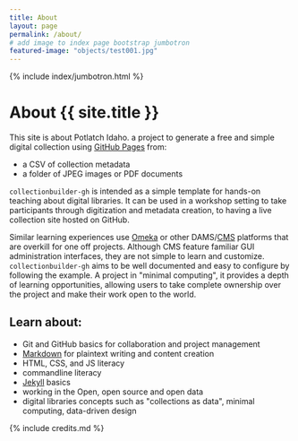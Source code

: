 ```yaml
---
title: About
layout: page
permalink: /about/
# add image to index page bootstrap jumbotron
featured-image: "objects/test001.jpg"
---
```


{% include index/jumbotron.html %}

# About {{ site.title }}

This site is about Potlatch Idaho.   a project to generate a free and simple digital collection using [GitHub Pages](https://pages.github.com/) from:

- a CSV of collection metadata
- a folder of JPEG images or PDF documents

`collectionbuilder-gh` is intended as a simple template for hands-on teaching about digital libraries.
It can be used in a workshop setting to take participants through digitization and metadata creation, to having a live collection site hosted on GitHub.

Similar learning experiences use [Omeka](https://omeka.org/) or other DAMS/[CMS](https://en.wikipedia.org/wiki/Content_management_system) platforms that are overkill for one off projects.
Although CMS feature familiar GUI administration interfaces, they are not simple to learn and customize.
`collectionbuilder-gh` aims to be well documented and easy to configure by following the example.
A project in "minimal computing", it provides a depth of learning opportunities, allowing users to take complete ownership over the project and make their work open to the world.

## Learn about:

- Git and GitHub basics for collaboration and project management
- [Markdown](https://guides.github.com/features/mastering-markdown/) for plaintext writing and content creation
- HTML, CSS, and JS literacy
- commandline literacy
- [Jekyll](https://jekyllrb.com/) basics
- working in the Open, open source and open data
- digital libraries concepts such as "collections as data", minimal computing, data-driven design

{% include credits.md %}
